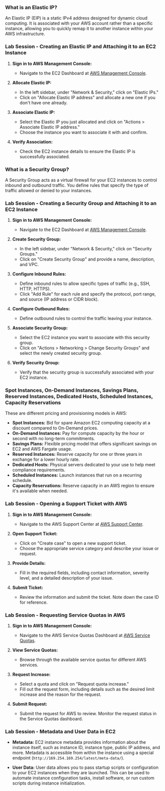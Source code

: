### What is an Elastic IP?

An Elastic IP (EIP) is a static IPv4 address designed for dynamic cloud computing. It is associated with your AWS account rather than a specific instance, allowing you to quickly remap it to another instance within your AWS infrastructure.

### Lab Session - Creating an Elastic IP and Attaching it to an EC2 Instance

1. **Sign in to AWS Management Console:**
   - Navigate to the EC2 Dashboard at [AWS Management Console](https://console.aws.amazon.com/ec2/).

2. **Allocate Elastic IP:**
   - In the left sidebar, under "Network & Security," click on "Elastic IPs."
   - Click on "Allocate Elastic IP address" and allocate a new one if you don't have one already.

3. **Associate Elastic IP:**
   - Select the Elastic IP you just allocated and click on "Actions > Associate Elastic IP address."
   - Choose the instance you want to associate it with and confirm.

4. **Verify Association:**
   - Check the EC2 instance details to ensure the Elastic IP is successfully associated.

### What is a Security Group?

A Security Group acts as a virtual firewall for your EC2 instances to control inbound and outbound traffic. You define rules that specify the type of traffic allowed or denied to your instances.

### Lab Session - Creating a Security Group and Attaching it to an EC2 Instance

1. **Sign in to AWS Management Console:**
   - Navigate to the EC2 Dashboard at [AWS Management Console](https://console.aws.amazon.com/ec2/).

2. **Create Security Group:**
   - In the left sidebar, under "Network & Security," click on "Security Groups."
   - Click on "Create Security Group" and provide a name, description, and VPC.

3. **Configure Inbound Rules:**
   - Define inbound rules to allow specific types of traffic (e.g., SSH, HTTP, HTTPS).
   - Click "Add Rule" for each rule and specify the protocol, port range, and source (IP address or CIDR block).

4. **Configure Outbound Rules:**
   - Define outbound rules to control the traffic leaving your instance.

5. **Associate Security Group:**
   - Select the EC2 instance you want to associate with this security group.
   - Click on "Actions > Networking > Change Security Groups" and select the newly created security group.

6. **Verify Security Group:**
   - Verify that the security group is successfully associated with your EC2 instance.

### Spot Instances, On-Demand Instances, Savings Plans, Reserved Instances, Dedicated Hosts, Scheduled Instances, Capacity Reservations

These are different pricing and provisioning models in AWS:

- **Spot Instances:** Bid for spare Amazon EC2 computing capacity at a discount compared to On-Demand prices.
- **On-Demand Instances:** Pay for compute capacity by the hour or second with no long-term commitments.
- **Savings Plans:** Flexible pricing model that offers significant savings on EC2 and AWS Fargate usage.
- **Reserved Instances:** Reserve capacity for one or three years in exchange for a lower hourly rate.
- **Dedicated Hosts:** Physical servers dedicated to your use to help meet compliance requirements.
- **Scheduled Instances:** Launch instances that run on a recurring schedule.
- **Capacity Reservations:** Reserve capacity in an AWS region to ensure it's available when needed.

### Lab Session - Opening a Support Ticket with AWS

1. **Sign in to AWS Management Console:**
   - Navigate to the AWS Support Center at [AWS Support Center](https://console.aws.amazon.com/support/).

2. **Open Support Ticket:**
   - Click on "Create case" to open a new support ticket.
   - Choose the appropriate service category and describe your issue or request.

3. **Provide Details:**
   - Fill in the required fields, including contact information, severity level, and a detailed description of your issue.

4. **Submit Ticket:**
   - Review the information and submit the ticket. Note down the case ID for reference.

### Lab Session - Requesting Service Quotas in AWS

1. **Sign in to AWS Management Console:**
   - Navigate to the AWS Service Quotas Dashboard at [AWS Service Quotas](https://console.aws.amazon.com/servicequotas/).

2. **View Service Quotas:**
   - Browse through the available service quotas for different AWS services.

3. **Request Increase:**
   - Select a quota and click on "Request quota increase."
   - Fill out the request form, including details such as the desired limit increase and the reason for the request.

4. **Submit Request:**
   - Submit the request for AWS to review. Monitor the request status in the Service Quotas dashboard.

### Lab Session - Metadata and User Data in EC2

- **Metadata:** EC2 instance metadata provides information about the instance itself, such as instance ID, instance type, public IP address, and more. Metadata is accessible from within the instance using a special endpoint (`http://169.254.169.254/latest/meta-data/`).

- **User Data:** User data allows you to pass startup scripts or configuration to your EC2 instances when they are launched. This can be used to automate instance configuration tasks, install software, or run custom scripts during instance initialization.
